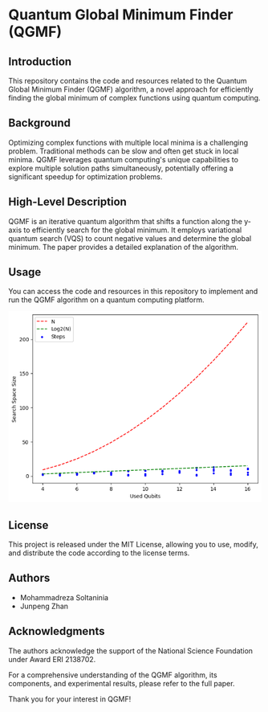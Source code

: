 # Quantum Global Minimum Finder (QGMF)

## Introduction

This repository contains the code and resources related to the Quantum Global Minimum Finder (QGMF) algorithm, a novel approach for efficiently finding the global minimum of complex functions using quantum computing.

## Background

Optimizing complex functions with multiple local minima is a challenging problem. Traditional methods can be slow and often get stuck in local minima. QGMF leverages quantum computing's unique capabilities to explore multiple solution paths simultaneously, potentially offering a significant speedup for optimization problems.

## High-Level Description

QGMF is an iterative quantum algorithm that shifts a function along the y-axis to efficiently search for the global minimum. It employs variational quantum search (VQS) to count negative values and determine the global minimum. The paper provides a detailed explanation of the algorithm.

## Usage

You can access the code and resources in this repository to implement and run the QGMF algorithm on a quantum computing platform. 

![Project Logo](https://github.com/natanil-m/Quantum-Global-Optimum-Finder/blob/main/Global%20Optimum/Res/res2.png)

## License

This project is released under the MIT License, allowing you to use, modify, and distribute the code according to the license terms.

## Authors

- Mohammadreza Soltaninia
- Junpeng Zhan

## Acknowledgments

The authors acknowledge the support of the National Science Foundation under Award ERI 2138702.

For a comprehensive understanding of the QGMF algorithm, its components, and experimental results, please refer to the full paper.

Thank you for your interest in QGMF!
